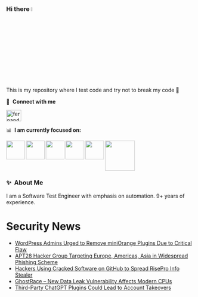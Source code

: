 ### Hi there <a href="https://www.gautamkrishnar.com/"><img src="https://media.giphy.com/media/hvRJCLFzcasrR4ia7z/giphy.gif" width="5%"></a>
This is my repository where I test code and try not to break my code :rofl:

🔗 &nbsp;**Connect with me**
<p align="left">
<a href="https://linkedin.com/in/fernandorlcruz" target="blank"><img align="center" src="https://raw.githubusercontent.com/rahuldkjain/github-profile-readme-generator/master/src/images/icons/Social/linked-in-alt.svg" alt="fernando cruz" height="30" width="40" /></a>
  
📊 &nbsp;**I am currently focused on:**

<img align="left" width='50' height='50' src="https://cdn.jsdelivr.net/gh/devicons/devicon/icons/python/python-original-wordmark.svg" />
<img align="left" width='50' height='50' src="https://cdn.jsdelivr.net/gh/devicons/devicon/icons/csharp/csharp-original.svg" />
<img align="left" width='50' height='50' src="https://cdn.jsdelivr.net/gh/devicons/devicon/icons/jenkins/jenkins-original.svg" />
<img align="left" width='50' height='50' src="https://specflow.org/wp-content/uploads/2021/05/SpecFlow-Icon.png" />
<img align="left" width='50' height='50' src="https://www.svgrepo.com/show/306098/githubactions.svg" />
<img width='80' height='80' src="https://cdn2.vectorstock.com/i/1000x1000/64/81/security-testing-concept-icon-safety-audit-key-vector-29166481.jpg" />
          
          
  
### ✨&nbsp; About Me

I am a Software Test Engineer with emphasis on automation. 9+ years of experience.

# Security News
<!-- BLOG-POST-LIST:START -->
- [WordPress Admins Urged to Remove miniOrange Plugins Due to Critical Flaw](https://thehackernews.com/2024/03/wordpress-admins-urged-to-remove.html)
- [APT28 Hacker Group Targeting Europe, Americas, Asia in Widespread Phishing Scheme](https://thehackernews.com/2024/03/apt28-hacker-group-targeting-europe.html)
- [Hackers Using Cracked Software on GitHub to Spread RisePro Info Stealer](https://thehackernews.com/2024/03/hackers-using-cracked-software-on.html)
- [GhostRace – New Data Leak Vulnerability Affects Modern CPUs](https://thehackernews.com/2024/03/ghostrace-new-data-leak-vulnerability.html)
- [Third-Party ChatGPT Plugins Could Lead to Account Takeovers](https://thehackernews.com/2024/03/third-party-chatgpt-plugins-could-lead.html)
<!-- BLOG-POST-LIST:END -->
